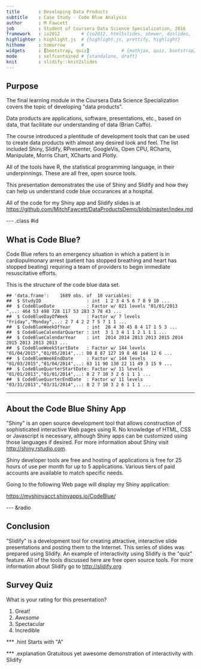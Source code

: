 ```yaml
---
title       : Developing Data Products
subtitle    : Case Study - Code Blue Analysis 
author      : M Fawcett
job         : Student of Coursera Data Science Specialization, 2016
framework   : io2012        # {io2012, html5slides, shower, dzslides, ...}
highlighter : highlight.js  # {highlight.js, prettify, highlight}
hitheme     : tomorrow      # 
widgets     : [bootstrap, quiz]            # {mathjax, quiz, bootstrap}
mode        : selfcontained # {standalone, draft}
knit        : slidify::knit2slides
---
```


## Purpose

The final learning module in the Coursera Data Science Specialization covers the topic of developing "data products".

Data products are applications, software, presentations, etc., based on data, that facilitate our understanding of data (Brian Caffo).

The course introduced a plentitude of development tools that can be used to create data products with almost any desired look and feel.  The list included Shiny, Slidify, RPresenter, GoogleVis, Open CPU, RCharts, Manipulate, Morris Chart, XCharts and Plotly.

All of the tools have R, the statistical programming language, in their underpinnings. These are all free, open source tools.

This presentation demonstrates the use of Shiny and Slidify and how they can help us understand code blue occurances at a hospital. 

All of the code for my Shiny app and Slidify slides is at https://github.com/MitchFawcett/DataProductsDemo/blob/master/index.md

--- .class #id 

## What is Code Blue?

Code Blue refers to an emergency situation in which a patient is in cardiopulmonary arrest (patient has stopped breathing and heart has stopped beating) requiring a team of providers to begin immediate resuscitative efforts.

This is the structure of the code blue data set.


```
## 'data.frame':	1689 obs. of  10 variables:
##  $ StudyID                 : int  1 2 3 4 5 6 7 8 9 10 ...
##  $ CodeBlueDate            : Factor w/ 821 levels "01/01/2013                    ",..: 464 53 498 728 117 53 283 3 78 43 ...
##  $ CodeBlueDayOfWeek       : Factor w/ 7 levels "Friday","Monday",..: 2 7 4 2 2 7 5 7 1 1 ...
##  $ CodeBlueWeekOfYear      : int  28 4 30 45 8 4 17 1 5 3 ...
##  $ CodeBlueCalendarQuarter : int  3 1 3 4 1 1 2 1 1 1 ...
##  $ CodeBlueCalendarYear    : int  2014 2014 2013 2013 2015 2014 2015 2013 2013 2013 ...
##  $ CodeBlueWeekStartDate   : Factor w/ 144 levels "01/04/2015","01/05/2014",..: 80 8 87 127 19 8 46 144 12 6 ...
##  $ CodeBlueWeekEndDate     : Factor w/ 144 levels "01/03/2015","01/04/2014",..: 83 11 90 130 22 11 49 3 15 9 ...
##  $ CodeBlueQuarterStartDate: Factor w/ 11 levels "01/01/2013","01/01/2014",..: 8 2 7 10 3 2 6 1 1 1 ...
##  $ CodeBlueQuarterEndDate  : Factor w/ 11 levels "03/31/2013","03/31/2014",..: 8 2 7 10 3 2 6 1 1 1 ...
```

---

## About the Code Blue Shiny App 

"Shiny" is an open source development tool that allows construction of sophisticated interactive Web pages using R.  No knowledge of HTML, CSS or Javascript is necessary, although Shiny apps can be customized using those languages if desired. For more information about Shiny visit http://shiny.rstudio.com.

Shiny developer tools are free and hosting of applications is free for 25 hours of use per month for up to 5 applications.  Various tiers of paid accounts are available to match specific needs.

Going to the following Web page will display my Shiny application:

https://myshinyacct.shinyapps.io/CodeBlue/


--- &radio

## Conclusion
"Slidify" is a development tool for creating attractive, interactive slide presentations and posting them to the Internet.  This series of slides was prepared using Slidify.  An example of interactivity using Slidify is the "quiz" feature. All of the tools discussed here are free open source tools.  For more information about Slidify go to http://slidify.org

## Survey Quiz
What is your rating for this presentation?

1. Great!
2. _Awesome_
3. Spectacular
4. Incredible

*** .hint
Starts with "A"

*** .explanation
Gratuitous yet awesome demonstration of interactivity with Slidify

